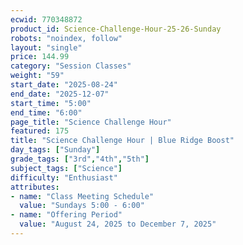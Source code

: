 ```yaml
---
ecwid: 770348872
product_id: Science-Challenge-Hour-25-26-Sunday
robots: "noindex, follow"
layout: "single"
price: 144.99
category: "Session Classes"
weight: "59"
start_date: "2025-08-24"
end_date: "2025-12-07"
start_time: "5:00"
end_time: "6:00"
page_title: "Science Challenge Hour"
featured: 175
title: "Science Challenge Hour | Blue Ridge Boost"
day_tags: ["Sunday"]
grade_tags: ["3rd","4th","5th"]
subject_tags: ["Science"]
difficulty: "Enthusiast"
attributes:
- name: "Class Meeting Schedule"
  value: "Sundays 5:00 - 6:00"
- name: "Offering Period"
  value: "August 24, 2025 to December 7, 2025"
---
```

